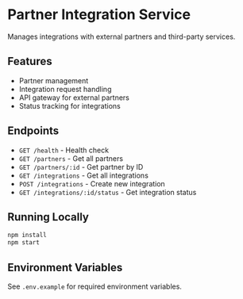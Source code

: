 # Partner Integration Service

Manages integrations with external partners and third-party services.

## Features
- Partner management
- Integration request handling
- API gateway for external partners
- Status tracking for integrations

## Endpoints
- `GET /health` - Health check
- `GET /partners` - Get all partners
- `GET /partners/:id` - Get partner by ID
- `GET /integrations` - Get all integrations
- `POST /integrations` - Create new integration
- `GET /integrations/:id/status` - Get integration status

## Running Locally
```bash
npm install
npm start
```

## Environment Variables
See `.env.example` for required environment variables.
